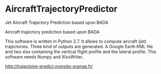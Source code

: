 # AircraftTrajectoryPredictor
Jet Aircraft Trajectory Prediction based upon BADA

Aircraft trajectory prediction based upon BADA

This software is written in Python 2.7. 
It allows to compute aircraft (jet) trajectories. 
Three kind of outputs are generated. 
A Google Earth KML file and two xlsx containing the vertical flight profile and the lateral profile. 
This software needs Numpy and XlsxWriter.

http://trajectoire-predict.monsite-orange.fr/
